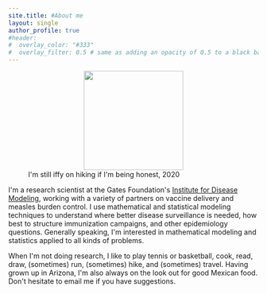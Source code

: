 ```yaml
---
site.title: #About me
layout: single
author_profile: true
#header:
#  overlay_color: "#333"
#  overlay_filter: 0.5 # same as adding an opacity of 0.5 to a black background
---
```

<figure>
<center> <img src="/assets/images/niket_3.png" width="200px" /> </center>
<figcaption>I'm still iffy on hiking if I'm being honest, 2020</figcaption>
</figure>

I'm a research scientist at the Gates Foundation's <a href="http://idmod.org">Institute for Disease Modeling</a>, working with a variety of partners on vaccine delivery and measles burden control. I use mathematical and statistical modeling techniques to understand where better disease surveillance is needed, how best to structure immunization campaigns, and other epidemiology questions. Generally speaking, I'm interested in mathematical modeling and statistics applied to all kinds of problems.

When I'm not doing research, I like to play tennis or basketball, cook, read, draw, (sometimes) run, (sometimes) hike, and (sometimes) travel. Having grown up in Arizona, I'm also always on the look out for good Mexican food. Don't hesitate to email me if you have suggestions. 


